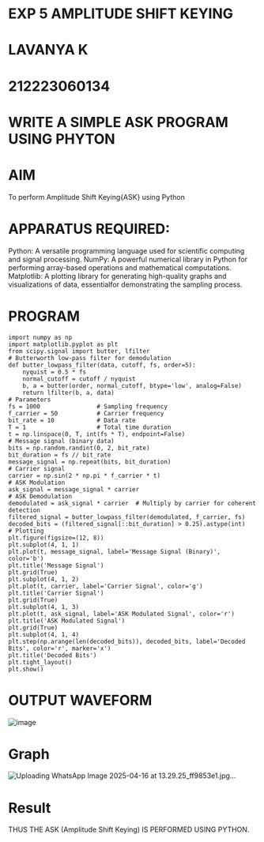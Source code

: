 # EXP 5 AMPLITUDE SHIFT KEYING
# LAVANYA K
# 212223060134
# WRITE A SIMPLE ASK PROGRAM USING PHYTON
# AIM
To perform Amplitude Shift Keying{ASK} using Python

# APPARATUS REQUIRED:
Python: A versatile programming language used for scientific computing and signal processing. NumPy: A powerful numerical library in Python for performing array-based operations and mathematical computations. Matplotlib: A plotting library for generating high-quality graphs and visualizations of data, essentialfor demonstrating the sampling process.

# PROGRAM
```
import numpy as np
import matplotlib.pyplot as plt
from scipy.signal import butter, lfilter
# Butterworth low-pass filter for demodulation
def butter_lowpass_filter(data, cutoff, fs, order=5):
    nyquist = 0.5 * fs
    normal_cutoff = cutoff / nyquist
    b, a = butter(order, normal_cutoff, btype='low', analog=False)
    return lfilter(b, a, data)
# Parameters
fs = 1000                # Sampling frequency
f_carrier = 50           # Carrier frequency
bit_rate = 10            # Data rate
T = 1                    # Total time duration
t = np.linspace(0, T, int(fs * T), endpoint=False)
# Message signal (binary data)
bits = np.random.randint(0, 2, bit_rate)
bit_duration = fs // bit_rate
message_signal = np.repeat(bits, bit_duration)
# Carrier signal
carrier = np.sin(2 * np.pi * f_carrier * t)
# ASK Modulation
ask_signal = message_signal * carrier
# ASK Demodulation
demodulated = ask_signal * carrier  # Multiply by carrier for coherent detection
filtered_signal = butter_lowpass_filter(demodulated, f_carrier, fs)
decoded_bits = (filtered_signal[::bit_duration] > 0.25).astype(int)
# Plotting
plt.figure(figsize=(12, 8))
plt.subplot(4, 1, 1)
plt.plot(t, message_signal, label='Message Signal (Binary)', color='b')
plt.title('Message Signal')
plt.grid(True)
plt.subplot(4, 1, 2)
plt.plot(t, carrier, label='Carrier Signal', color='g')
plt.title('Carrier Signal')
plt.grid(True)
plt.subplot(4, 1, 3)
plt.plot(t, ask_signal, label='ASK Modulated Signal', color='r')
plt.title('ASK Modulated Signal')
plt.grid(True)
plt.subplot(4, 1, 4)
plt.step(np.arange(len(decoded_bits)), decoded_bits, label='Decoded Bits', color='r', marker='x')
plt.title('Decoded Bits')
plt.tight_layout()
plt.show()
```
# OUTPUT WAVEFORM
![image](https://github.com/user-attachments/assets/32baeba7-fcea-4ca7-8495-bdcd038e9eac)


# Graph
![Uploading WhatsApp Image 2025-04-16 at 13.29.25_ff9853e1.jpg…]()


# Result
THUS THE ASK (Amplitude Shift Keying) IS PERFORMED USING PYTHON.
